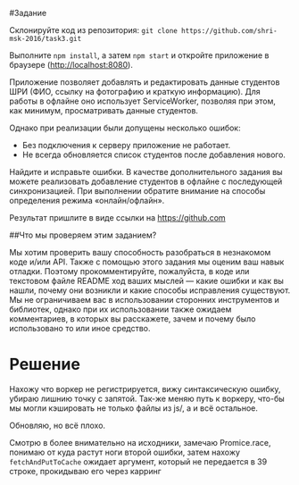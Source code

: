#Задание

Склонируйте код из репозитория: `git clone https://github.com/shri-msk-2016/task3.git`

Выполните `npm install`, а затем `npm start` и откройте приложение в браузере (<http://localhost:8080>).

Приложение позволяет добавлять и редактировать данные студентов ШРИ (ФИО, ссылку на фотографию и краткую информацию). Для работы в офлайне оно использует ServiceWorker, позволяя при этом, как минимум, просматривать данные студентов.

Однако при реализации были допущены несколько ошибок:

* Без подключения к серверу приложение не работает.
* Не всегда обновляется список студентов после добавления нового.

Найдите и исправьте ошибки. В качестве дополнительного задания вы можете реализовать добавление студентов в офлайне с последующей синхронизацией. При выполнении обратите внимание на способы определения режима «онлайн/офлайн».

Результат пришлите в виде ссылки на https://github.com

##Что мы проверяем этим заданием?

Мы хотим проверить вашу способность разобраться в незнакомом коде и/или API. Также с помощью этого задания мы оценим ваш навык отладки. Поэтому прокомментируйте, пожалуйста, в коде или текстовом файле README ход ваших мыслей — какие ошибки и как вы нашли, почему они возникли и какие способы исправления существуют. Мы не ограничиваем вас в использовании сторонних инструментов и библиотек, однако при их использовании также ожидаем комментариев, в которых вы расскажете, зачем и почему было использовано то или иное средство.


# Решение

Нахожу что воркер не регистрируется, вижу синтаксическую ошибку, убираю лишнию точку с запятой.
Так-же меняю путь к воркеру, что-бы мы могли кэшировать не только файлы из js/, а и всё остальное.

Обновляю, но всё плохо.


Смотрю в более внимательно на исходники, замечаю Promice.race, понимаю от куда растут ноги второй ошибки, затем нахожу `fetchAndPutToCache` ожидает аргумент, который не передается в 39 строке, прокидываю его через карринг
